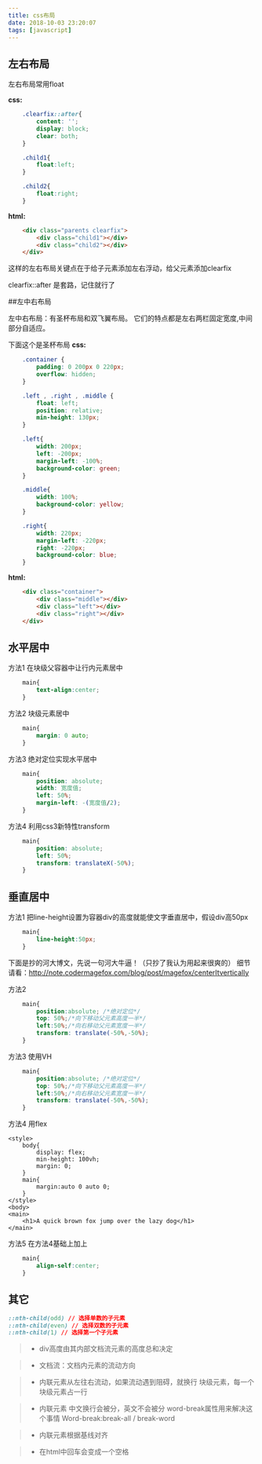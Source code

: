```yaml
---
title: css布局
date: 2018-10-03 23:20:07
tags: [javascript]
---
```


## 左右布局

左右布局常用float

**css:**
```css
    .clearfix::after{
        content: '';
        display: block;
        clear: both;
    }

    .child1{
        float:left;
    }

    .child2{
        float:right;
    }
```
**html:**
```html
    <div class="parents clearfix">
        <div class="child1"></div>
        <div class="child2"></div>
    </div>
```

这样的左右布局关键点在于给子元素添加左右浮动，给父元素添加clearfix

clearfix::after 是套路，记住就行了
<!--more-->
##左中右布局

左中右布局：有圣杯布局和双飞翼布局。
它们的特点都是左右两栏固定宽度,中间部分自适应。

下面这个是圣杯布局
**css:**
```css
    .container {
        padding: 0 200px 0 220px;
        overflow: hidden;
    }

    .left , .right , .middle {
        float: left;
        position: relative;	
        min-height: 130px;
    }

    .left{
        width: 200px;
        left: -200px;
        margin-left: -100%;
        background-color: green;
    }

    .middle{
        width: 100%;
        background-color: yellow;
    }

    .right{
        width: 220px;
        margin-left: -220px;
        right: -220px;
        background-color: blue;
    }
```
**html:**
```html
    <div class="container">
        <div class="middle"></div>
        <div class="left"></div>
        <div class="right"></div>
    </div>	
```

## 水平居中
方法1
在块级父容器中让行内元素居中
```css
    main{
        text-align:center;
    }
```
方法2
块级元素居中
```css
    main{
        margin: 0 auto;
    }
```
方法3
绝对定位实现水平居中
```css
    main{
        position: absolute; 
        width: 宽度值; 
        left: 50%; 
        margin-left: -(宽度值/2);
    }
```
方法4
利用css3新特性transform
```css
    main{
        position: absolute;
        left: 50%;
        transform: translateX(-50%);
    }
```

## 垂直居中

方法1
把line-height设置为容器div的高度就能使文字垂直居中，假设div高50px
```css
    main{
        line-height:50px;
    }
```

下面是抄的河大博文，先说一句河大牛逼！（只抄了我认为用起来很爽的）
细节请看：http://note.codermagefox.com/blog/post/magefox/centerItvertically

方法2
```css
    main{
        position:absolute; /*绝对定位*/
        top: 50%;/*向下移动父元素高度一半*/
        left:50%;/*向右移动父元素宽度一半*/
        transform: translate(-50%,-50%);
    }
```
方法3
使用VH
```css
    main{
        position:absolute; /*绝对定位*/
        top: 50%;/*向下移动父元素高度一半*/
        left:50%;/*向右移动父元素宽度一半*/
        transform: translate(-50%,-50%);
    }
```
方法4
用flex
```
<style>
    body{
        display: flex;
        min-height: 100vh;
        margin: 0;
    }
    main{
        margin:auto 0 auto 0;
    }
</style>
<body>
<main>
    <h1>A quick brown fox jump over the lazy dog</h1>
</main>
```
方法5
在方法4基础上加上
```css
    main{ 
        align-self:center; 
    } 
```

## 其它
```css
::nth-child(odd) // 选择单数的子元素
::nth-child(even) // 选择双数的子元素
::nth-child(1) // 选择第一个子元素
```

> * div高度由其内部文档流元素的高度总和决定

> * 文档流：文档内元素的流动方向

> * 内联元素从左往右流动，如果流动遇到阻碍，就换行
块级元素，每一个块级元素占一行

> * 内联元素  中文换行会被分，英文不会被分
word-break属性用来解决这个事情
Word-break:break-all / break-word

> * 内联元素根据基线对齐

> * 在html中回车会变成一个空格
